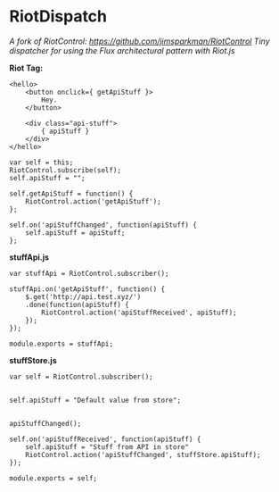 RiotDispatch
=
*A fork of RiotControl: https://github.com/jimsparkman/RiotControl*
*Tiny dispatcher for using the Flux architectural pattern with Riot.js*

**Riot Tag:**
```
<hello>
    <button onclick={ getApiStuff }>
        Hey.
    </button>

    <div class="api-stuff">
        { apiStuff }
    </div>
</hello>

var self = this;
RiotControl.subscribe(self);
self.apiStuff = "";

self.getApiStuff = function() {
    RiotControl.action('getApiStuff');
};

self.on('apiStuffChanged', function(apiStuff) {
    self.apiStuff = apiStuff;
};
```

**stuffApi.js**
```
var stuffApi = RiotControl.subscriber();

stuffApi.on('getApiStuff', function() {
    $.get('http://api.test.xyz/')
    .done(function(apiStuff) {
        RiotControl.action('apiStuffReceived', apiStuff);
    });
});

module.exports = stuffApi;
```

**stuffStore.js**
```
var self = RiotControl.subscriber();


self.apiStuff = "Default value from store";


apiStuffChanged();

self.on('apiStuffReceived', function(apiStuff) {
    self.apiStuff = "Stuff from API in store"
    RiotControl.action('apiStuffChanged', stuffStore.apiStuff);
});

module.exports = self;
```
